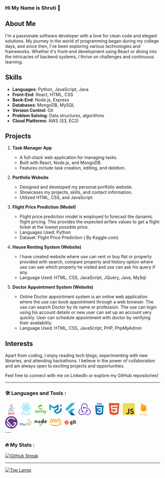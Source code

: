 ### Hi My Name is Shruti 👋

<!--
**shruti3032/shruti3032** is a ✨ _special_ ✨ repository because its `README.md` (this file) appears on your GitHub profile.

Here are some ideas to get you started:

- 🔭 I’m currently working on ...
- 🌱 I’m currently learning ...
- 👯 I’m looking to collaborate on ...
- 🤔 I’m looking for help with ...
- 💬 Ask me about ...
- 📫 How to reach me: ...
- 😄 Pronouns: ...
- ⚡ Fun fact: ...
-->

## About Me
I'm a passionate software developer with a love for clean code and elegant solutions. My journey in the world of programming began during my college days, and since then, I've been exploring various technologies and frameworks. Whether it's front-end development using React or diving into the intricacies of backend systems, I thrive on challenges and continuous learning.

## Skills
- **Languages**: Python, JavaScript, Java
- **Front-End**: React, HTML, CSS
- **Back-End**: Node.js, Express
- **Databases**: MongoDB, MySQL
- **Version Control**: Git
- **Problem Solving**: Data structures, algorithms
- **Cloud Platforms**: AWS (S3, EC2)

## Projects
1. **Task Manager App**
   - A full-stack web application for managing tasks.
   - Built with React, Node.js, and MongoDB.
   - Features include task creation, editing, and deletion.

2. **Portfolio Website**
   - Designed and developed my personal portfolio website.
   - Showcases my projects, skills, and contact information.
   - Utilized HTML, CSS, and JavaScript.
   
3. **Flight Price Prediction (Model)**
   - Flight price prediction model is employed to forecast the dynamic flight pricing. This provides the expected airfare values to get a flight ticket at the lowest possible price.
   - Languages Used: Python
   - Dataset: Flight Price Prediction ( By Kaggle.com)
     
4. **House Renting System (Website)**
   - I have created website where use can rent or buy flat or property provided with search, compare property and history option where use can see which property he visited and use can ask his query if any.
   - Language Used: HTML, CSS, JavaScript, JQuery, Java, MySql
     
5. **Doctor Appointment System (Website)**
   - Online Doctor appointment system is an online web application where the use can book appointment through a web browser. The use can search Doctor by its name or profession. The use can login using his account details or new user can set up an account very quickly. User can schedule appointment with doctor by verifying their availability.
   - Language Used: HTML, CSS, JavaScript, PHP, PhpMyAdmin


## Interests
Apart from coding, I enjoy reading tech blogs, experimenting with new libraries, and attending hackathons. I believe in the power of collaboration and am always open to exciting projects and opportunities.

Feel free to connect with me on LinkedIn or explore my GitHub repositories!

---

### :hammer_and_wrench: Languages and Tools :
<div>
  <img src="https://github.com/devicons/devicon/blob/master/icons/java/java-original-wordmark.svg" title="Java" alt="Java" width="40" height="40"/>&nbsp;
  <img src="https://github.com/devicons/devicon/blob/master/icons/react/react-original-wordmark.svg" title="React" alt="React" width="40" height="40"/>&nbsp;
  <img src="https://github.com/devicons/devicon/blob/master/icons/spring/spring-original-wordmark.svg" title="Spring" alt="Spring" width="40" height="40"/>&nbsp;
  <img src="https://github.com/devicons/devicon/blob/master/icons/materialui/materialui-original.svg" title="Material UI" alt="Material UI" width="40" height="40"/>&nbsp;
  <img src="https://github.com/devicons/devicon/blob/master/icons/flutter/flutter-original.svg" title="Flutter" alt="Flutter" width="40" height="40"/>&nbsp;
  <img src="https://github.com/devicons/devicon/blob/master/icons/redux/redux-original.svg" title="Redux" alt="Redux " width="40" height="40"/>&nbsp;
  <img src="https://github.com/devicons/devicon/blob/master/icons/css3/css3-plain-wordmark.svg"  title="CSS3" alt="CSS" width="40" height="40"/>&nbsp;
  <img src="https://github.com/devicons/devicon/blob/master/icons/html5/html5-original.svg" title="HTML5" alt="HTML" width="40" height="40"/>&nbsp;
  <img src="https://github.com/devicons/devicon/blob/master/icons/javascript/javascript-original.svg" title="JavaScript" alt="JavaScript" width="40" height="40"/>&nbsp;
  <img src="https://github.com/devicons/devicon/blob/master/icons/firebase/firebase-plain-wordmark.svg" title="Firebase" alt="Firebase" width="40" height="40"/>&nbsp;
  <img src="https://github.com/devicons/devicon/blob/master/icons/gatsby/gatsby-original.svg" title="Gatsby"  alt="Gatsby" width="40" height="40"/>&nbsp;
  <img src="https://github.com/devicons/devicon/blob/master/icons/mysql/mysql-original-wordmark.svg" title="MySQL"  alt="MySQL" width="40" height="40"/>&nbsp;
  <img src="https://github.com/devicons/devicon/blob/master/icons/nodejs/nodejs-original-wordmark.svg" title="NodeJS" alt="NodeJS" width="40" height="40"/>&nbsp;
  <img src="https://github.com/devicons/devicon/blob/master/icons/amazonwebservices/amazonwebservices-plain-wordmark.svg" title="AWS" alt="AWS" width="40" height="40"/>&nbsp;
  <img src="https://github.com/devicons/devicon/blob/master/icons/git/git-original-wordmark.svg" title="Git" **alt="Git" width="40" height="40"/>
</div>
---

### :fire: My Stats :
[![GitHub Streak](http://github-readme-streak-stats.herokuapp.com?user=your-github-username&theme=dark&background=000000)](https://git.io/streak-stats)

---
[![Top Langs](https://github-readme-stats.vercel.app/api/top-langs/?username=shruti3032&layout=compact&theme=vision-friendly-dark)](https://github.com/anuraghazra/github-readme-stats)


